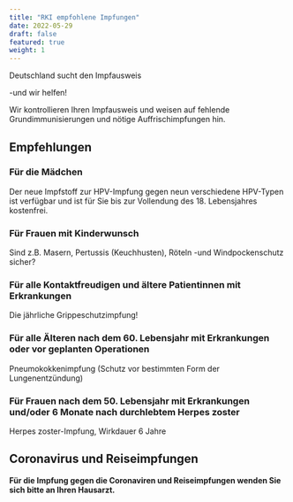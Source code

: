 ```yaml
---
title: "RKI empfohlene Impfungen"
date: 2022-05-29
draft: false
featured: true
weight: 1
---
```


Deutschland sucht den Impfausweis

-und wir helfen!

Wir kontrollieren Ihren Impfausweis und weisen auf fehlende
Grundimmunisierungen und nötige Auffrischimpfungen hin.

## Empfehlungen

### Für die Mädchen 

Der neue Impfstoff zur HPV-Impfung gegen neun verschiedene HPV-Typen
ist verfügbar und ist für Sie bis zur Vollendung des 18. Lebensjahres
kostenfrei.

### Für Frauen mit Kinderwunsch

Sind z.B. Masern, Pertussis (Keuchhusten), Röteln -und
Windpockenschutz sicher?

### Für alle Kontaktfreudigen und ältere Patientinnen mit Erkrankungen

Die jährliche Grippeschutzimpfung!

### Für alle Älteren nach dem 60. Lebensjahr mit Erkrankungen oder vor geplanten Operationen

Pneumokokkenimpfung (Schutz vor bestimmten Form der Lungenentzündung)

### Für Frauen nach dem 50. Lebensjahr mit Erkrankungen und/oder 6 Monate nach durchlebtem Herpes zoster

Herpes zoster-Impfung, Wirkdauer 6 Jahre


## Coronavirus und Reiseimpfungen

__Für die Impfung gegen die Coronaviren und Reiseimpfungen wenden Sie sich bitte an Ihren Hausarzt.__
